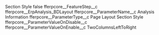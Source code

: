 <?xml version="1.0" encoding="UTF-8"?>
<CustomMetadata xmlns="http://soap.sforce.com/2006/04/metadata" xmlns:xsi="http://www.w3.org/2001/XMLSchema-instance" xmlns:xsd="http://www.w3.org/2001/XMLSchema">
    <label>Section Style</label>
    <protected>false</protected>
    <values>
        <field>fferpcore__FeatureStep__c</field>
        <value xsi:type="xsd:string">fferpcore__ErpAnalysis_BDLayout</value>
    </values>
    <values>
        <field>fferpcore__ParameterName__c</field>
        <value xsi:type="xsd:string">Analysis Information</value>
    </values>
    <values>
        <field>fferpcore__ParameterType__c</field>
        <value xsi:type="xsd:string">Page Layout Section Style</value>
    </values>
    <values>
        <field>fferpcore__ParameterValueOnDisable__c</field>
        <value xsi:nil="true"/>
    </values>
    <values>
        <field>fferpcore__ParameterValueOnEnable__c</field>
        <value xsi:type="xsd:string">TwoColumnsLeftToRight</value>
    </values>
</CustomMetadata>
